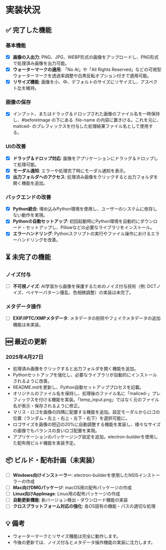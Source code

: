 # 実装状況

## ✅ 完了した機能

### 基本機能
- [x] **画像の入出力**: PNG、JPG、WEBP形式の画像をアップロードし、PNG形式で処理済み画像を出力可能。
- [x] **ウォーターマークの適用**: 「No AI」や「All Rights Reserved」などの可視型ウォーターマークを透過率調整や白黒反転オプション付きで適用可能。
- [x] **リサイズ機能**: 画像を小、中、デフォルトのサイズにリサイズし、アスペクト比を維持。

### 画像の保存
- [x] インプット、またはドラッグ＆ドロップされた画像のファイル名を一時保持し、#beforeImage の下にある .file-name の内容に置きける。これを元に、maliced- のプレフィックスを付与した処理結果ファイル名として使用する。

### UIの改善
- [x] **ドラッグ＆ドロップ対応**: 画像をアプリケーションにドラッグ＆ドロップして処理可能。
- [x] **モーダル通知**: エラーや処理完了時にモーダル通知を表示。
- [x] **出力フォルダへのアクセス**: 処理済み画像をクリックすると出力フォルダを開く機能を追加。

### バックエンドの改善
- [x] **Python統合**: 埋め込みPython環境を使用し、ユーザーのシステムに依存しない動作を実現。
- [x] **Pythonの自動セットアップ**: 初回起動時にPython環境を自動的にダウンロード・セットアップし、Pillowなどの必要なライブラリをインストール。
- [x] **エラーハンドリング**: Pythonスクリプトの実行やファイル操作におけるエラーハンドリングを改善。

## ⏳ 未完了の機能

### ノイズ付与
- [ ] **不可視ノイズ**: AI学習から画像を保護するためのノイズ付与技術（例: DCTノイズ、ベイヤーパターン擾乱、色相微調整）の実装は未完了。

### メタデータ操作
- [ ] **EXIF/IPTC/XMPメタデータ**: メタデータの削除やフェイクメタデータの追加機能は未実装。

## 🆕 最近の更新

### 2025年4月27日
- 処理済み画像をクリックすると出力フォルダを開く機能を追加。
- Pythonセットアップを強化し、必要なライブラリが自動的にインストールされるように改善。
- README.mdを更新し、Python自動セットアッププロセスを記載。
- オリジナルのファイル名を保持し、処理後のファイル名に「maliced-」プレフィックスを付ける機能を実装。「temp_input.png」ではなく元のファイル名が表示・保存されるように修正。
- マリス・ロゴを画像の四隅に配置する機能を追加。設定モーダルからロゴの位置（ランダム・左上・右上・左下・右下）を選択可能に。
- ロゴサイズを画像の短辺の20%に自動調整する機能を実装し、様々なサイズの画像でもバランスの良いロゴ配置を実現。
- アプリケーションのパッケージング設定を追加。electron-builderを使用した配布用ビルド機能を実装予定。

## 📦 ビルド・配布計画（未実装）
- [ ] **Windows向けインストーラー**: electron-builderを使用したNSISインストーラーの作成
- [ ] **Mac向けDMGパッケージ**: macOS用の配布パッケージの作成
- [ ] **Linux向けAppImage**: Linux用の配布パッケージの作成
- [ ] **自動更新機能**: 新バージョン検出・ダウンロード機能の実装
- [ ] **クロスプラットフォーム対応の強化**: 各OS固有の機能・パスの適切な処理

## 💡 備考
- ウォーターマークとリサイズ機能は完全に動作します。
- 今後の更新では、ノイズ付与とメタデータ操作機能の実装に注力します。
